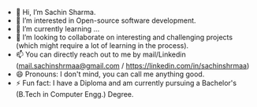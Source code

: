 - 👋 Hi, I’m Sachin Sharma.
- 👀 I’m interested in Open-source software development.
- 🌱 I’m currently learning ...
- 💞️ I’m looking to collaborate on interesting and challenging projects (which might require a lot of learning in the process).
- 📫 You can directly reach out to me by mail/Linkedin (mail.sachinshrmaa@gmail.com / https://linkedin.com/in/sachinshrmaa)
- 😄 Pronouns: I don't mind, you can call me anything good.
- ⚡ Fun fact: I have a Diploma and am currently pursuing a Bachelor's (B.Tech in Computer Engg.) Degree. 


